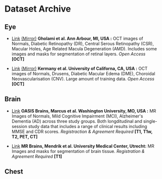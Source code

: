 # Dataset Archive

## Eye

* [Link](https://dataverse.scholarsportal.info/dataverse/OCTID) [(Mirror)](https://www.openicpsr.org/openicpsr/project/108503/version/V1/view) **Gholami et al. Ann Arbour, MI, USA :** OCT images of Normals, Diabetic Retinopathy (DR), Central Serous Retinopathy (CSR), Macular Holes, Age Related Macula Degeneration (AMD). Includes some images and masks for segmentation of retinal layers. *Open Access* **[OCT]**

* [Link](https://www.kaggle.com/paultimothymooney/kermany2018) [(Mirror)](https://data.mendeley.com/datasets/rscbjbr9sj/3) **Kermany et al. University of Californa, CA, USA :** OCT images of Normals, Drusens, Diabetic Macular Edema (DME), Choroidal Neovascularisation (CNV). Large amount of training data. *Open Access* **[OCT]**

## Brain

* [Link](https://www.oasis-brains.org/) **OASIS Brains, Marcus et al. Washington University, MO, USA :** MR Images of Normals, Mild Cognitive Impairment (MCI), Alzheimer's Dementia (AD) across three study groups. Both longditudinal and single-session study data that includes a range of clinical results including MMSE and CDR scores. *Registraction & Agreement Required* **[T1, T1w, T2, PET, CT]**

* [Link](https://mrbrains13.isi.uu.nl/) **MR Brains, Mendrik et al. University Medical Center, Utrecht:** MR Images and masks for segmentation of brain tissue. *Registration & Agreement Required* **[T1]**

## Chest
